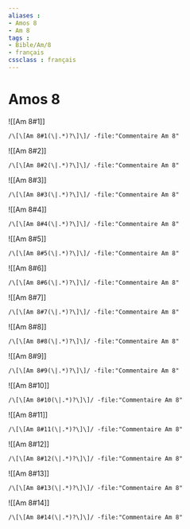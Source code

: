 ```yaml
---
aliases : 
- Amos 8
- Am 8
tags : 
- Bible/Am/8
- français
cssclass : français
---
```


# Amos 8

![[Am 8#1]]

```query
/\[\[Am 8#1(\|.*)?\]\]/ -file:"Commentaire Am 8"
```

![[Am 8#2]]

```query
/\[\[Am 8#2(\|.*)?\]\]/ -file:"Commentaire Am 8"
```

![[Am 8#3]]

```query
/\[\[Am 8#3(\|.*)?\]\]/ -file:"Commentaire Am 8"
```

![[Am 8#4]]

```query
/\[\[Am 8#4(\|.*)?\]\]/ -file:"Commentaire Am 8"
```

![[Am 8#5]]

```query
/\[\[Am 8#5(\|.*)?\]\]/ -file:"Commentaire Am 8"
```

![[Am 8#6]]

```query
/\[\[Am 8#6(\|.*)?\]\]/ -file:"Commentaire Am 8"
```

![[Am 8#7]]

```query
/\[\[Am 8#7(\|.*)?\]\]/ -file:"Commentaire Am 8"
```

![[Am 8#8]]

```query
/\[\[Am 8#8(\|.*)?\]\]/ -file:"Commentaire Am 8"
```

![[Am 8#9]]

```query
/\[\[Am 8#9(\|.*)?\]\]/ -file:"Commentaire Am 8"
```

![[Am 8#10]]

```query
/\[\[Am 8#10(\|.*)?\]\]/ -file:"Commentaire Am 8"
```

![[Am 8#11]]

```query
/\[\[Am 8#11(\|.*)?\]\]/ -file:"Commentaire Am 8"
```

![[Am 8#12]]

```query
/\[\[Am 8#12(\|.*)?\]\]/ -file:"Commentaire Am 8"
```

![[Am 8#13]]

```query
/\[\[Am 8#13(\|.*)?\]\]/ -file:"Commentaire Am 8"
```

![[Am 8#14]]

```query
/\[\[Am 8#14(\|.*)?\]\]/ -file:"Commentaire Am 8"
```

